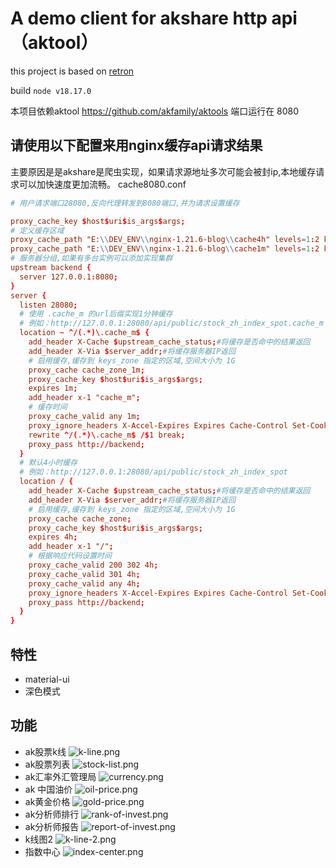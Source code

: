 # A demo client for akshare http api（aktool）

this project is based on [retron](https://github.com/jooy2/retron)

build `node v18.17.0`

本项目依赖aktool https://github.com/akfamily/aktools 端口运行在 8080

## 请使用以下配置来用nginx缓存api请求结果

主要原因是是akshare是爬虫实现，如果请求源地址多次可能会被封ip,本地缓存请求可以加快速度更加流畅。
cache8080.conf

```conf
# 用户请求端口28080,反向代理转发到8080端口,并为请求设置缓存

proxy_cache_key $host$uri$is_args$args;
# 定义缓存区域
proxy_cache_path "E:\\DEV_ENV\\nginx-1.21.6-blog\\cache4h" levels=1:2 keys_zone=cache_zone:256m max_size=2G inactive=4h use_temp_path=off;
proxy_cache_path "E:\\DEV_ENV\\nginx-1.21.6-blog\\cache1m" levels=1:2 keys_zone=cache_zone_1m:256m max_size=2G inactive=1m use_temp_path=off;
# 服务器分组,如果有多台实例可以添加实现集群
upstream backend {
  server 127.0.0.1:8080;
}
server {
  listen 28080;
  # 使用 .cache_m 的url后缀实现1分钟缓存
  # 例如：http://127.0.0.1:28080/api/public/stock_zh_index_spot.cache_m
  location ~ ^/(.*)\.cache_m$ {
    add_header X-Cache $upstream_cache_status;#将缓存是否命中的结果返回
    add_header X-Via $server_addr;#将缓存服务器IP返回
    # 启用缓存,缓存到 keys_zone 指定的区域,空间大小为 1G
    proxy_cache cache_zone_1m;
    proxy_cache_key $host$uri$is_args$args;
    expires 1m;
    add_header x-1 "cache_m";
    # 缓存时间
    proxy_cache_valid any 1m;
    proxy_ignore_headers X-Accel-Expires Expires Cache-Control Set-Cookie;
    rewrite ^/(.*)\.cache_m$ /$1 break;
    proxy_pass http://backend;
  }
  # 默认4小时缓存
  # 例如：http://127.0.0.1:28080/api/public/stock_zh_index_spot
  location / {
    add_header X-Cache $upstream_cache_status;#将缓存是否命中的结果返回
    add_header X-Via $server_addr;#将缓存服务器IP返回
    # 启用缓存,缓存到 keys_zone 指定的区域,空间大小为 1G
    proxy_cache cache_zone;
    proxy_cache_key $host$uri$is_args$args;
    expires 4h;
    add_header x-1 "/";
    # 根据响应代码设置时间
    proxy_cache_valid 200 302 4h;
    proxy_cache_valid 301 4h;
    proxy_cache_valid any 4h;
    proxy_ignore_headers X-Accel-Expires Expires Cache-Control Set-Cookie;
    proxy_pass http://backend;
  }
}
```

## 特性

- material-ui
- 深色模式

## 功能

- ak股票k线
  ![k-line.png](docs%2Fimg%2Fk-line.png)
- ak股票列表
  ![stock-list.png](docs%2Fimg%2Fstock-list.png)
- ak汇率外汇管理局
  ![currency.png](docs%2Fimg%2Fcurrency.png)
- ak 中国油价
  ![oil-price.png](docs%2Fimg%2Foil-price.png)
- ak黄金价格
  ![gold-price.png](docs%2Fimg%2Fgold-price.png)
- ak分析师排行
  ![rank-of-invest.png](docs%2Fimg%2Frank-of-invest.png)
- ak分析师报告
  ![report-of-invest.png](docs%2Fimg%2Freport-of-invest.png)
- k线图2
  ![k-line-2.png](docs%2Fimg%2Fk-line-2.png)
- 指数中心
  ![index-center.png](docs%2Fimg%2Findex-center.png)
